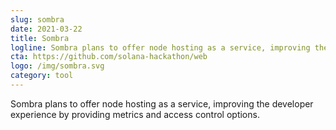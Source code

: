 ```yaml
---
slug: sombra
date: 2021-03-22
title: Sombra
logline: Sombra plans to offer node hosting as a service, improving the developer experience by providing metrics and access control options.
cta: https://github.com/solana-hackathon/web
logo: /img/sombra.svg
category: tool
---
```


Sombra plans to offer node hosting as a service, improving the developer experience by providing metrics and access control options.
